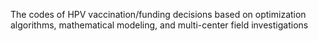 The codes of HPV vaccination/funding decisions based on optimization algorithms, mathematical modeling, and multi-center field investigations
